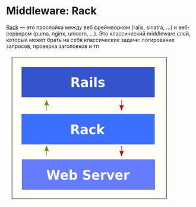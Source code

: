 # Middleware: Rack

[Rack](https://github.com/rack/rack) — это прослойка между веб фреймворком (rails, sinatra, ...) и веб-сервером (puma, nginx, unicorn, ...). Это классический middleware слой, который может брать на себя классические задачи: логирование запросов, проверка заголовков и тп

![](<../../../../.gitbook/assets/image (1).png>)

